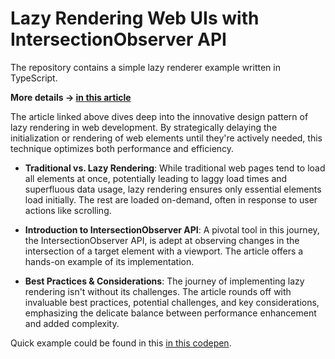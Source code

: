 # Lazy Rendering Web UIs with IntersectionObserver API

The repository contains a simple lazy renderer example written in TypeScript.

**More details -> [in this article](https://medium.com/draftkings-engineering/lazy-rendering-web-uis-with-intersectionobserver-api-bc69a4b61325)**

The article linked above dives deep into the innovative design pattern of lazy rendering in web development. By strategically delaying the initialization or rendering of web elements until they're actively needed, this technique optimizes both performance and efficiency.

- **Traditional vs. Lazy Rendering**: While traditional web pages tend to load all elements at once, potentially leading to laggy load times and superfluous data usage, lazy rendering ensures only essential elements load initially. The rest are loaded on-demand, often in response to user actions like scrolling.

- **Introduction to IntersectionObserver API**: A pivotal tool in this journey, the IntersectionObserver API, is adept at observing changes in the intersection of a target element with a viewport. The article offers a hands-on example of its implementation.

- **Best Practices & Considerations**: The journey of implementing lazy rendering isn't without its challenges. The article rounds off with invaluable best practices, potential challenges, and key considerations, emphasizing the delicate balance between performance enhancement and added complexity.

Quick example could be found in this [in this codepen](https://codepen.io/Mchaov/pen/PoxKbPQ).
